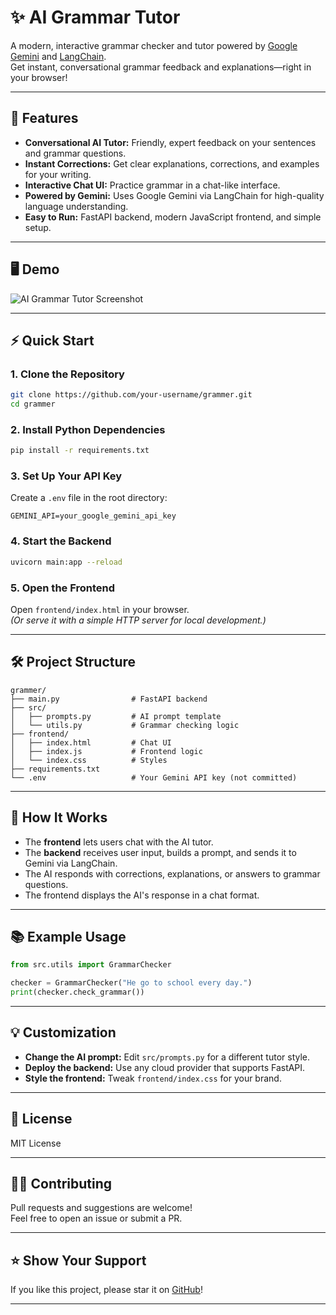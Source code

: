 # ✨ AI Grammar Tutor

A modern, interactive grammar checker and tutor powered by [Google Gemini](https://deepmind.google/technologies/gemini/) and [LangChain](https://python.langchain.com/).  
Get instant, conversational grammar feedback and explanations—right in your browser!

---

## 🚀 Features

- **Conversational AI Tutor:** Friendly, expert feedback on your sentences and grammar questions.
- **Instant Corrections:** Get clear explanations, corrections, and examples for your writing.
- **Interactive Chat UI:** Practice grammar in a chat-like interface.
- **Powered by Gemini:** Uses Google Gemini via LangChain for high-quality language understanding.
- **Easy to Run:** FastAPI backend, modern JavaScript frontend, and simple setup.

---

## 🖥️ Demo

![AI Grammar Tutor Screenshot](https://user-images.githubusercontent.com/your-github-username/your-screenshot.png) <!-- Replace with your screenshot if available -->

---

## ⚡ Quick Start

### 1. Clone the Repository

```bash
git clone https://github.com/your-username/grammer.git
cd grammer
```

### 2. Install Python Dependencies

```bash
pip install -r requirements.txt
```

### 3. Set Up Your API Key

Create a `.env` file in the root directory:

```
GEMINI_API=your_google_gemini_api_key
```

### 4. Start the Backend

```bash
uvicorn main:app --reload
```

### 5. Open the Frontend

Open `frontend/index.html` in your browser.  
*(Or serve it with a simple HTTP server for local development.)*

---

## 🛠️ Project Structure

```
grammer/
├── main.py                # FastAPI backend
├── src/
│   ├── prompts.py         # AI prompt template
│   └── utils.py           # Grammar checking logic
├── frontend/
│   ├── index.html         # Chat UI
│   ├── index.js           # Frontend logic
│   └── index.css          # Styles
├── requirements.txt
└── .env                   # Your Gemini API key (not committed)
```

---

## 🤖 How It Works

- The **frontend** lets users chat with the AI tutor.
- The **backend** receives user input, builds a prompt, and sends it to Gemini via LangChain.
- The AI responds with corrections, explanations, or answers to grammar questions.
- The frontend displays the AI's response in a chat format.

---

## 📚 Example Usage

```python
from src.utils import GrammarChecker

checker = GrammarChecker("He go to school every day.")
print(checker.check_grammar())
```

---

## 💡 Customization

- **Change the AI prompt:** Edit `src/prompts.py` for a different tutor style.
- **Deploy the backend:** Use any cloud provider that supports FastAPI.
- **Style the frontend:** Tweak `frontend/index.css` for your brand.

---

## 📝 License

MIT License

---

## 🙋‍♂️ Contributing

Pull requests and suggestions are welcome!  
Feel free to open an issue or submit a PR.

---

## ⭐️ Show Your Support

If you like this project, please star it on [GitHub](https://github.com/your-username/grammer)!

---